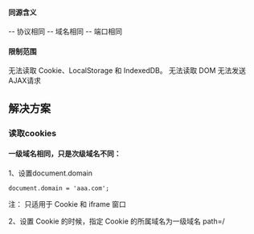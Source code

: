 #### 同源含义
-- 协议相同
-- 域名相同
-- 端口相同

#### 限制范围
无法读取 Cookie、LocalStorage 和 IndexedDB。
无法读取  DOM
无法发送AJAX请求

## 解决方案

### 读取cookies
#### 一级域名相同，只是次级域名不同： 
1、设置document.domain
```
document.domain = 'aaa.com';
```
注： 只适用于 Cookie 和 iframe 窗口

2、设置 Cookie 的时候，指定 Cookie 的所属域名为一级域名 path=/
